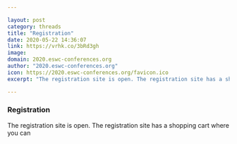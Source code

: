 ```yaml
---

layout: post
category: threads
title: "Registration"
date: 2020-05-22 14:36:07
link: https://vrhk.co/3bRd3gh
image: 
domain: 2020.eswc-conferences.org
author: "2020.eswc-conferences.org"
icon: https://2020.eswc-conferences.org/favicon.ico
excerpt: "The registration site is open. The registration site has a shopping cart where you can"

---
```


### Registration

The registration site is open. The registration site has a shopping cart where you can